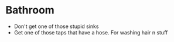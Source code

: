 # Bathroom

- Don't get one of those stupid sinks
- Get one of those taps that have a hose. For washing hair n stuff